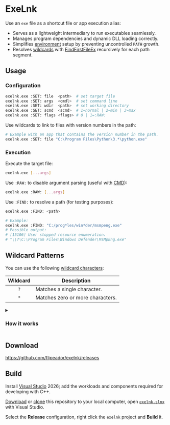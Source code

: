 # ExeLnk

Use an `exe` file as a shortcut file or app execution alias:
- Serves as a lightweight intermediary to run executables seamlessly.
- Manages program dependencies and dynamic DLL loading correctly.
- Simplifies [environment][env] setup by preventing uncontrolled `PATH` growth.
- Resolves [wildcards](#wildcard-patterns) with [FindFirstFileEx][fff] recursively for each path segment.

## Usage

### Configuration

```bash
exelnk.exe :SET: file  <path>  # set target file
exelnk.exe :SET: args  <cmdl>  # set command line
exelnk.exe :SET: wdir  <path>  # set working directory
exelnk.exe :SET: scmd  <scmd>  # 1=normal | 2=min | 3=max
exelnk.exe :SET: flags <flags> # 0 | 1=:RAW:
```

Use wildcards to link to files with version numbers in the path:

```bash
# Example with an app that contains the version number in the path.
exelnk.exe :SET: file "C:\Program Files\Python\3.*\python.exe"
```

### Execution

Execute the target file:

```bash
exelnk.exe [...args]
```

Use `:RAW:` to disable argument parsing (useful with [CMD][cmd]):

```bash
exelnk.exe :RAW: [...args]
```

Use `:FIND:` to resolve a path (for testing purposes):

```bash
exelnk.exe :FIND: <path>

# Example:
exelnk.exe :FIND: "C:/prog*les/win*der/msmpeng.exe"
# Possible output:
# [15106] User stopped resource enumeration.
# "\\?\C:\Program Files\Windows Defender\MsMpEng.exe"
```

## Wildcard Patterns

You can use the following [wildcard characters][wil]:

| Wildcard | Description |
| :---: | --- |
| `?` | Matches a single character. |
| `*` | Matches zero or more characters. |

<details>
<summary><h3>How it works</h4></summary>

Performs a recursive [depth-first search][dfs] to resolve wildcard patterns in the path.

At each path segment, it [enumerates][fff] matching directories or files:
- Substitutes the current path segment with the candidate name, and recurses into the next level if the item is a directory.
- If the target path does not exist at some depth, backtracks and continues with the next candidate from the previous level.
- The search terminates as soon as a full valid path is found, or exhausts all options if none exists.

For example, given the pattern `C:\XYZ_*\File.txt` and the following file structure:

```
C:\
 ├─ XYZ_a\
 ├─ XYZ_b\
 │  └─ File.txt
 └─ XYZ_c\
    └─ File.txt
```

The algorithm behaves as follows:

1. `C:\XYZ_a\` found → `File.txt` not found → backtrack.
2. `C:\XYZ_b\` found → `File.txt` found → stop (full path resolved).

</details>

## Download

<https://github.com/flipeador/exelnk/releases>

## Build

Install [Visual Studio][vs] 2026; add the workloads and components required for developing with C++.

[Download][downl] or [clone][clone] this repository to your local computer, open [`exelnk.slnx`](src/exelnk.slnx) with Visual Studio.

Select the **Release** configuration, right click the `exelnk` project and **Build** it.

<!-- Reference Links -->
[vs]: https://visualstudio.microsoft.com

[dfs]: https://en.wikipedia.org/wiki/Depth-first_search
[env]: https://github.com/flipeador/environment-variables-editor
[fff]: https://learn.microsoft.com/windows/win32/api/fileapi/nf-fileapi-findfirstfileexw
[isl]: https://learn.microsoft.com/windows/win32/api/shobjidl_core/nn-shobjidl_core-ishelllinkw
[wil]: https://web.archive.org/web/20230406111635/https://learn.microsoft.com/en-us/archive/blogs/jeremykuhne/wildcards-in-windows
[cmd]: https://learn.microsoft.com/en-us/archive/blogs/twistylittlepassagesallalike/everyone-quotes-command-line-arguments-the-wrong-way#:~:text=cmd.exe

[downl]: https://github.com/flipeador/exelnk/archive/refs/heads/main.zip
[clone]: https://docs.github.com/en/repositories/creating-and-managing-repositories/cloning-a-repository

